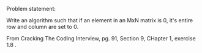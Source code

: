 Problem statement:

Write an algorithm such that if an element in an MxN matrix is 0, it's entire row and column are set to 0.

From Cracking The Coding Interview, pg. 91, Section 9, CHapter 1, exercise 1.8 .
